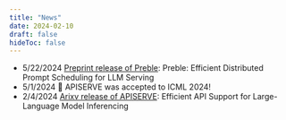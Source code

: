 ```yaml
---
title: "News"
date: 2024-02-10
draft: false
hideToc: false
---
```


- 5/22/2024 [Preprint release of Preble](https://escholarship.org/uc/item/1bm0k1w0): Preble: Efficient Distributed Prompt Scheduling for LLM Serving
- 5/1/2024 🎉 APISERVE was accepted to ICML 2024! 
- 2/4/2024 [Arixv release of APISERVE](https://arxiv.org/pdf/2402.01869.pdf): Efficient API Support for Large-Language Model Inferencing
